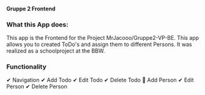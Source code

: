 #### Gruppe 2 Frontend
### What this App does:
This app is the Frontend for the Project MrJacooo/Gruppe2-VP-BE.
This app allows you to created ToDo's and assign them to different Persons.
It was realized as a schoolproject at the BBW.

### Functionality
✔ Navigation
✔ Add Todo
✔ Edit Todo
✔ Delete Todo
📌 Add Person
✔ Edit Person
✔ Delete Person
